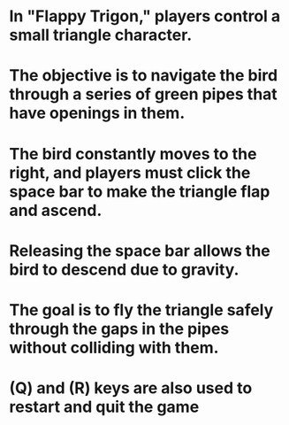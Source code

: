 

# In "Flappy Trigon," players control a small triangle character.
# The objective is to navigate the bird through a series of green pipes that have openings in them.
# The bird constantly moves to the right, and players must click the space bar to make the triangle flap and ascend.
# Releasing the space bar allows the bird to descend due to gravity.
# The goal is to fly the triangle safely through the gaps in the pipes without colliding with them.

# (Q) and (R) keys are also used to restart and quit the game


